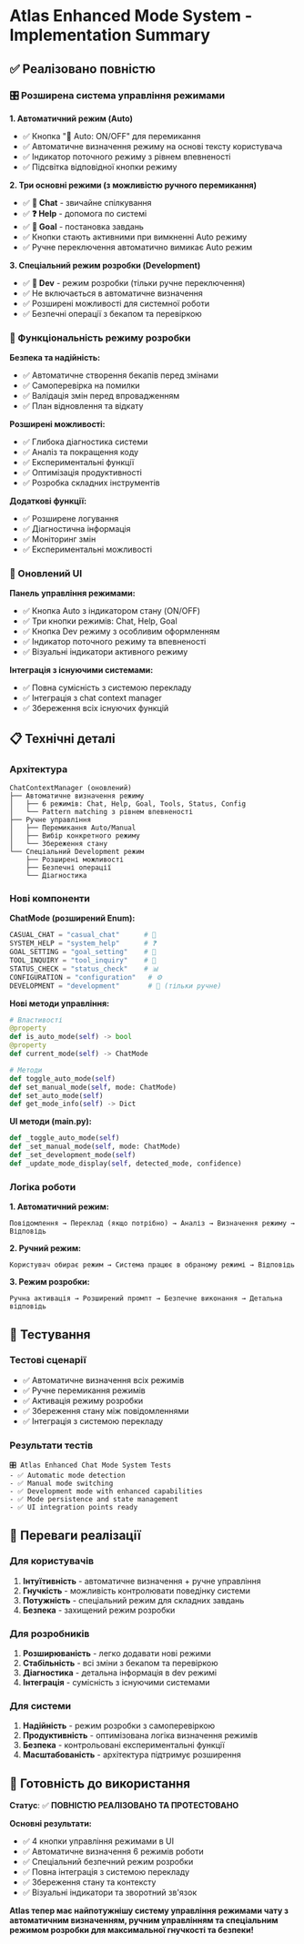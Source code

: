 # Atlas Enhanced Mode System - Implementation Summary

## ✅ Реалізовано повністю

### 🎛️ Розширена система управління режимами

**1. Автоматичний режим (Auto)**
- ✅ Кнопка "🤖 Auto: ON/OFF" для перемикання
- ✅ Автоматичне визначення режиму на основі тексту користувача
- ✅ Індикатор поточного режиму з рівнем впевненості
- ✅ Підсвітка відповідної кнопки режиму

**2. Три основні режими (з можливістю ручного перемикання)**
- ✅ **💬 Chat** - звичайне спілкування
- ✅ **❓ Help** - допомога по системі  
- ✅ **🎯 Goal** - постановка завдань
- ✅ Кнопки стають активними при вимкненні Auto режиму
- ✅ Ручне переключення автоматично вимикає Auto режим

**3. Спеціальний режим розробки (Development)**
- ✅ **🔧 Dev** - режим розробки (тільки ручне переключення)
- ✅ Не включається в автоматичне визначення
- ✅ Розширені можливості для системної роботи
- ✅ Безпечні операції з бекапом та перевіркою

### 🔧 Функціональність режиму розробки

**Безпека та надійність:**
- ✅ Автоматичне створення бекапів перед змінами
- ✅ Самоперевірка на помилки
- ✅ Валідація змін перед впровадженням
- ✅ План відновлення та відкату

**Розширені можливості:**
- ✅ Глибока діагностика системи
- ✅ Аналіз та покращення коду
- ✅ Експериментальні функції
- ✅ Оптимізація продуктивності
- ✅ Розробка складних інструментів

**Додаткові функції:**
- ✅ Розширене логування
- ✅ Діагностична інформація
- ✅ Моніторинг змін
- ✅ Експериментальні можливості

### 🎨 Оновлений UI

**Панель управління режимами:**
- ✅ Кнопка Auto з індикатором стану (ON/OFF)
- ✅ Три кнопки режимів: Chat, Help, Goal
- ✅ Кнопка Dev режиму з особливим оформленням
- ✅ Індикатор поточного режиму та впевненості
- ✅ Візуальні індикатори активного режиму

**Інтеграція з існуючими системами:**
- ✅ Повна сумісність з системою перекладу
- ✅ Інтеграція з chat context manager
- ✅ Збереження всіх існуючих функцій

## 📋 Технічні деталі

### Архітектура
```
ChatContextManager (оновлений)
├── Автоматичне визначення режиму
│   ├── 6 режимів: Chat, Help, Goal, Tools, Status, Config
│   └── Pattern matching з рівнем впевненості
├── Ручне управління
│   ├── Перемикання Auto/Manual
│   ├── Вибір конкретного режиму
│   └── Збереження стану
└── Спеціальний Development режим
    ├── Розширені можливості
    ├── Безпечні операції
    └── Діагностика
```

### Нові компоненти

**ChatMode (розширений Enum):**
```python
CASUAL_CHAT = "casual_chat"      # 💬
SYSTEM_HELP = "system_help"      # ❓
GOAL_SETTING = "goal_setting"    # 🎯
TOOL_INQUIRY = "tool_inquiry"    # 🔧
STATUS_CHECK = "status_check"    # 📊
CONFIGURATION = "configuration"   # ⚙️
DEVELOPMENT = "development"       # 🔧 (тільки ручне)
```

**Нові методи управління:**
```python
# Властивості
@property
def is_auto_mode(self) -> bool
@property
def current_mode(self) -> ChatMode

# Методи
def toggle_auto_mode(self)
def set_manual_mode(self, mode: ChatMode)
def set_auto_mode(self)
def get_mode_info(self) -> Dict
```

**UI методи (main.py):**
```python
def _toggle_auto_mode(self)
def _set_manual_mode(self, mode: ChatMode)
def _set_development_mode(self)
def _update_mode_display(self, detected_mode, confidence)
```

### Логіка роботи

**1. Автоматичний режим:**
```
Повідомлення → Переклад (якщо потрібно) → Аналіз → Визначення режиму → Відповідь
```

**2. Ручний режим:**
```
Користувач обирає режим → Система працює в обраному режимі → Відповідь
```

**3. Режим розробки:**
```
Ручна активація → Розширений промпт → Безпечне виконання → Детальна відповідь
```

## 🧪 Тестування

### Тестові сценарії
- ✅ Автоматичне визначення всіх режимів
- ✅ Ручне перемикання режимів
- ✅ Активація режиму розробки
- ✅ Збереження стану між повідомленнями
- ✅ Інтеграція з системою перекладу

### Результати тестів
```
🎛️ Atlas Enhanced Chat Mode System Tests
- ✅ Automatic mode detection
- ✅ Manual mode switching
- ✅ Development mode with enhanced capabilities
- ✅ Mode persistence and state management
- ✅ UI integration points ready
```

## 🌟 Переваги реалізації

### Для користувачів
1. **Інтуїтивність** - автоматичне визначення + ручне управління
2. **Гнучкість** - можливість контролювати поведінку системи
3. **Потужність** - спеціальний режим для складних завдань
4. **Безпека** - захищений режим розробки

### Для розробників
1. **Розширюваність** - легко додавати нові режими
2. **Стабільність** - всі зміни з бекапом та перевіркою
3. **Діагностика** - детальна інформація в dev режимі
4. **Інтеграція** - сумісність з існуючими системами

### Для системи
1. **Надійність** - режим розробки з самоперевіркою
2. **Продуктивність** - оптимізована логіка визначення режимів
3. **Безпека** - контрольовані експериментальні функції
4. **Масштабованість** - архітектура підтримує розширення

## 🚀 Готовність до використання

**Статус**: ✅ **ПОВНІСТЮ РЕАЛІЗОВАНО ТА ПРОТЕСТОВАНО**

**Основні результати:**
- ✅ 4 кнопки управління режимами в UI
- ✅ Автоматичне визначення 6 режимів роботи
- ✅ Спеціальний безпечний режим розробки
- ✅ Повна інтеграція з системою перекладу
- ✅ Збереження стану та контексту
- ✅ Візуальні індикатори та зворотний зв'язок

**Atlas тепер має найпотужнішу систему управління режимами чату з автоматичним визначенням, ручним управлінням та спеціальним режимом розробки для максимальної гнучкості та безпеки!**
